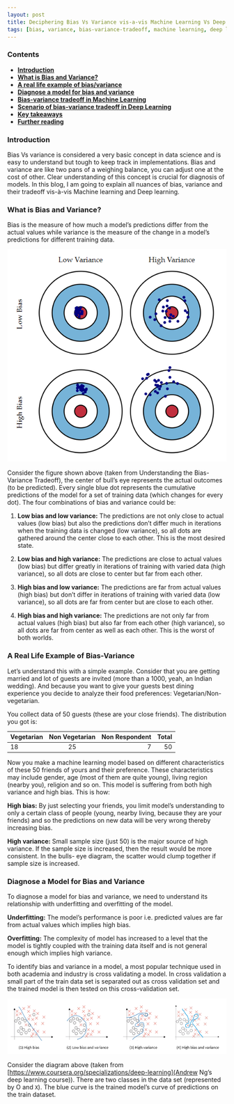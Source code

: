 ```yaml
---
layout: post
title: Deciphering Bias Vs Variance vis-a-vis Machine Learning Vs Deep Learning
tags: [bias, variance, bias-variance-tradeoff, machine learning, deep learning, overfitting]
---
```


### Contents
- [**Introduction**](#introduction)
- [**What is Bias and Variance?**](#challenge-description)
- [**A real life example of bias/variance**](#first-look)
- [**Diagnose a model for bias and variance**](#goal-assumptions)
- [**Bias-variance tradeoff in  Machine Learning**](#bug-hunting)
- [**Scenario of bias-variance tradeoff in Deep Learning**](#introduction-to-css-injection)
- [**Key takeaways**](#introduction-to-content-security-policy)
- [**Further reading**](#crafting-exploitaion-strategy)

### Introduction
Bias Vs variance is considered a very basic concept in data science and is easy to understand but tough to keep track in implementations. Bias and variance are like two pans of a weighing balance, you can adjust one at the cost of other. Clear understanding of this concept is crucial for diagnosis of models.
In this blog, I am going to explain all nuances of bias, variance and their tradeoff vis-à-vis Machine learning and Deep learning.

### What is Bias and Variance?
Bias is the measure of how much a model’s predictions differ from the actual values while variance is the measure of the change in a model’s predictions for different training data.

![bulls_eye_diagram](../blogs_resources/bias-vs-variance/bulls_eye_diagram.png)

Consider the figure shown above (taken from Understanding the Bias-Variance Tradeoff), the center of bull’s eye represents the actual outcomes (to be predicted). Every single blue dot represents the cumulative predictions of the model for a set of training data (which changes for every dot). The four combinations of bias and variance could be:

1.	**Low bias and low variance:** The predictions are not only close to actual values (low bias) but also the predictions don’t differ much in iterations when the training data is changed (low variance), so all dots are gathered around the center close to each other. This is the most desired state.

2.	**Low bias and high variance:** The predictions are close to actual values (low bias) but differ greatly in iterations of training with varied data (high variance), so all dots are close to center but far from each other.

3.	**High bias and low variance:** The predictions are far from actual values (high bias) but don’t differ in iterations of training with varied data (low variance), so all dots are far from center but are close to each other.

4.	**High bias and high variance:** The predictions are not only far from actual values (high bias) but also far from each other (high variance), so all dots are far from center as well as each other. This is the worst of both worlds.

### A Real Life Example of Bias-Variance
Let’s understand this with a simple example. Consider that you are getting married and lot of guests are invited (more than a 1000, yeah, an Indian wedding). And because you want to give your guests best dining experience you decide to analyze their food preferences: Vegetarian/Non- vegetarian. 

You collect data of 50 guests (these are your close friends). The distribution you got is:

| Vegetarian | Non Vegetarian | Non Respondent | Total | 
| ---------- |:--------------:| --------------:| -----:|
| 18         | 25             | 7              |   50  |
 
Now you make a machine learning model based on different characteristics of these 50 friends of yours and their preference. These characteristics may include gender, age (most of them are quite young), living region (nearby you), religion and so on. 
This model is suffering from both high variance and high bias. This is how:

**High bias:** By just selecting your friends, you limit model’s understanding to only a certain class of people (young, nearby living, because they are your friends) and so the predictions on new data will be very wrong thereby increasing bias. 

**High variance:** Small sample size (just 50) is the major source of high variance. If the sample size is increased, then the result would be more consistent. In the bulls- eye diagram, the scatter would clump together if sample size is increased.

### Diagnose a Model for Bias and Variance
To diagnose a model for bias and variance, we need to understand its relationship with underfitting and overfitting of the model.

**Underfitting:** The model’s performance is poor i.e. predicted values are far from actual values which implies high bias.

**Overfitting:** The complexity of model has increased to a level that the model is tightly coupled with the training data itself and is not general enough which implies high variance.

To identify bias and variance in a model, a most popular technique used in both academia and industry is cross validating a model. In cross validation a small part of the train data set is separated out as cross validation set and the trained model is then tested on this cross-validation set.

![bias_variance_plot](../blogs_resources/bias-vs-variance/bis_variance_plots.png)

Consider the diagram above (taken from [https://www.coursera.org/specializations/deep-learning](Andrew Ng’s deep learning course)). There are two classes in the data set (represented by O and `X`). The blue curve is the trained model’s curve of predictions on the train dataset.
